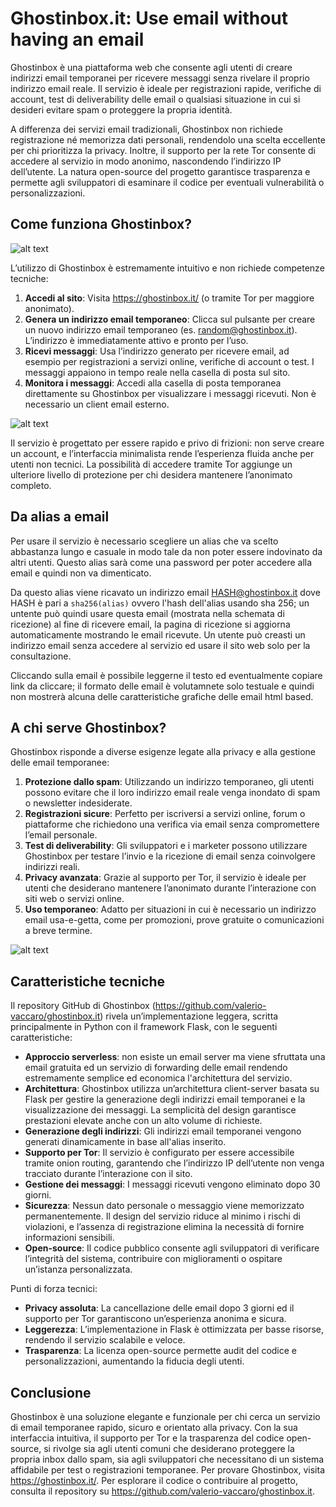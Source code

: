 # Ghostinbox.it: Use email without having an email 
Ghostinbox è una piattaforma web che consente agli utenti di creare indirizzi email temporanei per ricevere messaggi senza rivelare il proprio indirizzo email reale. Il servizio è ideale per registrazioni rapide, verifiche di account, test di deliverability delle email o qualsiasi situazione in cui si desideri evitare spam o proteggere la propria identità.

A differenza dei servizi email tradizionali, Ghostinbox non richiede registrazione né memorizza dati personali, rendendolo una scelta eccellente per chi prioritizza la privacy. Inoltre, il supporto per la rete Tor consente di accedere al servizio in modo anonimo, nascondendo l’indirizzo IP dell’utente. La natura open-source del progetto garantisce trasparenza e permette agli sviluppatori di esaminare il codice per eventuali vulnerabilità o personalizzazioni.

## Come funziona Ghostinbox?
![alt text](https://officinebitcoin.it/lezioni/ghostin/front.png)

L’utilizzo di Ghostinbox è estremamente intuitivo e non richiede competenze tecniche:

1. **Accedi al sito**: Visita https://ghostinbox.it/ (o tramite Tor per maggiore anonimato).
2. **Genera un indirizzo email temporaneo**: Clicca sul pulsante per creare un nuovo indirizzo email temporaneo (es. random@ghostinbox.it). L’indirizzo è immediatamente attivo e pronto per l’uso.
3. **Ricevi messaggi**: Usa l’indirizzo generato per ricevere email, ad esempio per registrazioni a servizi online, verifiche di account o test. I messaggi appaiono in tempo reale nella casella di posta sul sito.
4. **Monitora i messaggi**: Accedi alla casella di posta temporanea direttamente su Ghostinbox per visualizzare i messaggi ricevuti. Non è necessario un client email esterno.

![alt text](https://officinebitcoin.it/lezioni/ghostin/email.png)

Il servizio è progettato per essere rapido e privo di frizioni: non serve creare un account, e l’interfaccia minimalista rende l’esperienza fluida anche per utenti non tecnici. La possibilità di accedere tramite Tor aggiunge un ulteriore livello di protezione per chi desidera mantenere l’anonimato completo.

## Da alias a email
Per usare il servizio è necessario scegliere un alias che va scelto abbastanza lungo e casuale in modo tale da non poter essere indovinato da altri utenti. Questo alias sarà come una password per poter accedere alla email e quindi non va dimenticato.

Da questo alias viene ricavato un indirizzo email HASH@ghostinbox.it dove HASH è pari a `sha256(alias)` ovvero l'hash dell'alias usando sha 256; un untente può quindi usare questa email (mostrata nella schemata di ricezione) al fine di ricevere email, la pagina di ricezione si aggiorna automaticamente mostrando le email ricevute. Un utente può creasti un indirizzo email senza accedere al servizio ed usare il sito web solo per la consultazione.

Cliccando sulla email è possibile leggerne il testo ed eventualmente copiare link da cliccare; il formato delle email è volutamnete solo testuale e quindi non mostrerà alcuna delle caratteristiche grafiche delle email html based.

## A chi serve Ghostinbox?
Ghostinbox risponde a diverse esigenze legate alla privacy e alla gestione delle email temporanee:

1. **Protezione dallo spam**: Utilizzando un indirizzo temporaneo, gli utenti possono evitare che il loro indirizzo email reale venga inondato di spam o newsletter indesiderate.
2. **Registrazioni sicure**: Perfetto per iscriversi a servizi online, forum o piattaforme che richiedono una verifica via email senza compromettere l’email personale.
3. **Test di deliverability**: Gli sviluppatori e i marketer possono utilizzare Ghostinbox per testare l’invio e la ricezione di email senza coinvolgere indirizzi reali.
4. **Privacy avanzata**: Grazie al supporto per Tor, il servizio è ideale per utenti che desiderano mantenere l’anonimato durante l’interazione con siti web o servizi online.
5. **Uso temporaneo**: Adatto per situazioni in cui è necessario un indirizzo email usa-e-getta, come per promozioni, prove gratuite o comunicazioni a breve termine.

![alt text](https://officinebitcoin.it/lezioni/ghostin/stats.png)

## Caratteristiche tecniche
Il repository GitHub di Ghostinbox (https://github.com/valerio-vaccaro/ghostinbox.it) rivela un’implementazione leggera, scritta principalmente in Python con il framework Flask, con le seguenti caratteristiche:

- **Approccio serverless**: non esiste un email server ma viene sfruttata una email gratuita ed un servizio di forwarding delle email rendendo estremamente semplice ed economica l'architettura del servizio.
- **Architettura**: Ghostinbox utilizza un’architettura client-server basata su Flask per gestire la generazione degli indirizzi email temporanei e la visualizzazione dei messaggi. La semplicità del design garantisce prestazioni elevate anche con un alto volume di richieste.
- **Generazione degli indirizzi**: Gli indirizzi email temporanei vengono generati dinamicamente in base all'alias inserito.
- **Supporto per Tor**: Il servizio è configurato per essere accessibile tramite onion routing, garantendo che l’indirizzo IP dell’utente non venga tracciato durante l’interazione con il sito.
- **Gestione dei messaggi**: I messaggi ricevuti vengono eliminato dopo 30 giorni.
- **Sicurezza**: Nessun dato personale o messaggio viene memorizzato permanentemente. Il design del servizio riduce al minimo i rischi di violazioni, e l’assenza di registrazione elimina la necessità di fornire informazioni sensibili.
- **Open-source**: Il codice pubblico consente agli sviluppatori di verificare l’integrità del sistema, contribuire con miglioramenti o ospitare un’istanza personalizzata.

Punti di forza tecnici:
- **Privacy assoluta**: La cancellazione delle email dopo 3 giorni ed il supporto per Tor garantiscono un’esperienza anonima e sicura.
- **Leggerezza**: L’implementazione in Flask è ottimizzata per basse risorse, rendendo il servizio scalabile e veloce.
- **Trasparenza**: La licenza open-source permette audit del codice e personalizzazioni, aumentando la fiducia degli utenti.

## Conclusione
Ghostinbox è una soluzione elegante e funzionale per chi cerca un servizio di email temporanee rapido, sicuro e orientato alla privacy. Con la sua interfaccia intuitiva, il supporto per Tor e la trasparenza del codice open-source, si rivolge sia agli utenti comuni che desiderano proteggere la propria inbox dallo spam, sia agli sviluppatori che necessitano di un sistema affidabile per test o registrazioni temporanee. Per provare Ghostinbox, visita https://ghostinbox.it/. Per esplorare il codice o contribuire al progetto, consulta il repository su https://github.com/valerio-vaccaro/ghostinbox.it.
